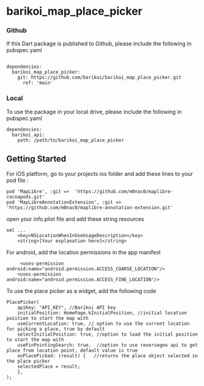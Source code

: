 # barikoi_map_place_picker

### Github
If this Dart package is published to Github, please include the following in pubspec.yaml
```

dependencies:
  barikoi_map_place_picker:
    git: https://github.com/barikoi/barikoi_map_place_picker.git
      ref: 'main'
```

### Local
To use the package in your local drive, please include the following in pubspec.yaml
```
dependencies:
  barikoi_api:
    path: /path/to/barikoi_map_place_picker
```

## Getting Started
For iOS platform, go to your projects ios folder and add these lines to your pod file :  
```
pod 'MapLibre', :git =>  'https://github.com/m0nac0/maplibre-cocoapods.git'
pod 'MapLibreAnnotationExtension', :git => 'https://github.com/m0nac0/maplibre-annotation-extension.git'
```

open your info.plist file and add these string resources
```
xml ...
    <key>NSLocationWhenInUseUsageDescription</key>
    <string>[Your explanation here]</string>
```

For android, add the location permissions in the app manifest
```
     <uses-permission android:name="android.permission.ACCESS_COARSE_LOCATION"/>
    <uses-permission android:name="android.permission.ACCESS_FINE_LOCATION"/>
```

To use the place picker as a widget, add the following code 
``` 
PlacePicker(
    apiKey: "API_KEY", //Barikoi API key
    initialPosition: HomePage.kInitialPosition, //initial location position to start the map with 
    useCurrentLocation: true, // option to use the current location for picking a place, true by default
    selectInitialPosition: true, //option to load the initial position to start the map with
    usePinPointingSearch: true,  //option to use reversegeo api to get place from location point, default value is true
    onPlacePicked: (result) {   //returns the place object selected in the place picker 
    selectedPlace = result;
    },
);
```

